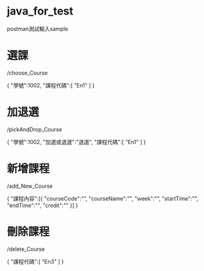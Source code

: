 # java_for_test

postman測試輸入sample

# 選課
/choose_Course

{
    "學號":1002,
    "課程代碼":[
        "En1"
    ]
}

# 加退選
/pickAndDrop_Course

{
    "學號":1002,
    "加選或退選":"退選",
    "課程代碼":[
        "En1"
    ]
}

# 新增課程
/add_New_Course

{
"課程內容":[{
        "courseCode":"",
        "courseName":"",
        "week":"",
        "startTime":"",
        "endTime":"",
        "credit":""
    }]
}
    

# 刪除課程
/delete_Course

{
    "課程代碼":[
        "En3"
    ]
}


